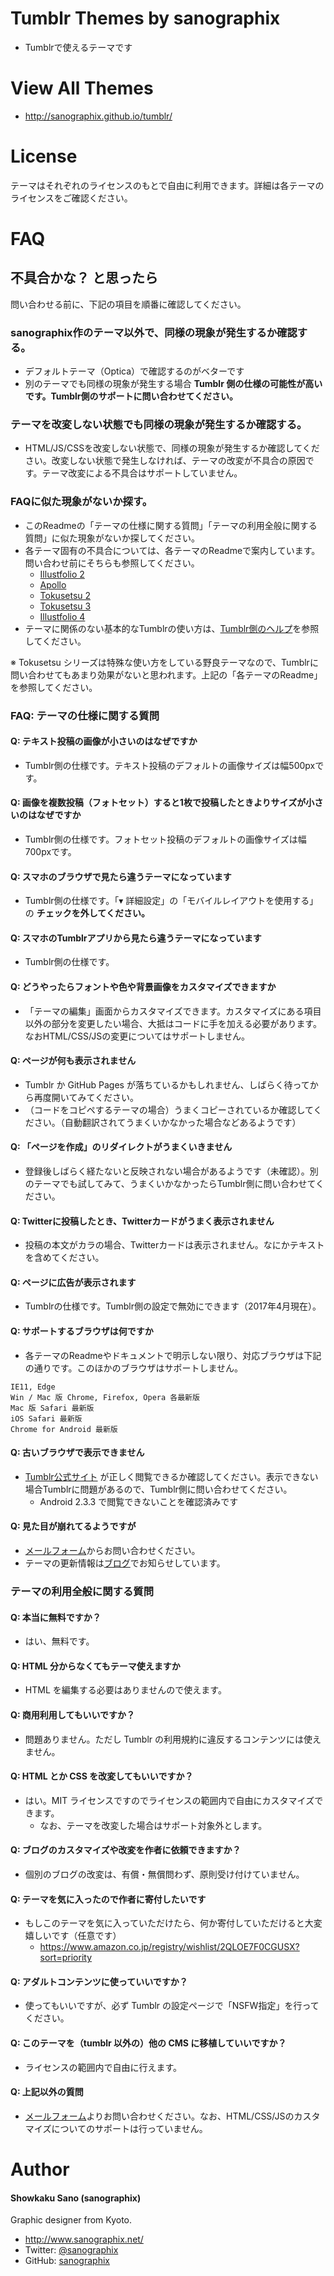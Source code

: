 # Tumblr Themes by sanographix

* Tumblrで使えるテーマです

# View All Themes

* <http://sanographix.github.io/tumblr/>

# License

テーマはそれぞれのライセンスのもとで自由に利用できます。詳細は各テーマのライセンスをご確認ください。

# FAQ

## 不具合かな？ と思ったら

問い合わせる前に、下記の項目を順番に確認してください。

### sanographix作のテーマ以外で、同様の現象が発生するか確認する。

- デフォルトテーマ（Optica）で確認するのがベターです
- 別のテーマでも同様の現象が発生する場合 **Tumblr 側の仕様の可能性が高いです。Tumblr側のサポートに問い合わせてください。**

### テーマを改変しない状態でも同様の現象が発生するか確認する。

- HTML/JS/CSSを改変しない状態で、同様の現象が発生するか確認してください。改変しない状態で発生しなければ、テーマの改変が不具合の原因です。テーマ改変による不具合はサポートしていません。

### FAQに似た現象がないか探す。

- このReadmeの「テーマの仕様に関する質問」「テーマの利用全般に関する質問」に似た現象がないか探してください。
- 各テーマ固有の不具合については、各テーマのReadmeで案内しています。問い合わせ前にそちらも参照してください。
     - [Illustfolio 2](https://github.com/sanographix/tumblr/blob/master/illustfolio2/readme.md#困ったときは)
     - [Apollo](https://github.com/sanographix/tumblr/tree/master/apollo#困ったときは)
     - [Tokusetsu 2](https://github.com/sanographix/tumblr/tree/master/tokusetsu2#困ったときは)
     - [Tokusetsu 3](https://sanographix.github.io/tokusetsu3/docs/faq.html)
     - [Illustfolio 4](https://sanographix.github.io/illustfolio4/docs/#faq)    
- テーマに関係のない基本的なTumblrの使い方は、[Tumblr側のヘルプ](https://www.tumblr.com/help)を参照してください。

※ Tokusetsu シリーズは特殊な使い方をしている野良テーマなので、Tumblrに問い合わせてもあまり効果がないと思われます。上記の「各テーマのReadme」を参照してください。

### FAQ: テーマの仕様に関する質問

#### Q: テキスト投稿の画像が小さいのはなぜですか

* Tumblr側の仕様です。テキスト投稿のデフォルトの画像サイズは幅500pxです。

#### Q: 画像を複数投稿（フォトセット）すると1枚で投稿したときよりサイズが小さいのはなぜですか

* Tumblr側の仕様です。フォトセット投稿のデフォルトの画像サイズは幅700pxです。

#### Q: スマホのブラウザで見たら違うテーマになっています

* Tumblr側の仕様です。「▾ 詳細設定」の「モバイルレイアウトを使用する」の **チェックを外してください。**

#### Q: スマホのTumblrアプリから見たら違うテーマになっています

* Tumblr側の仕様です。

#### Q: どうやったらフォントや色や背景画像をカスタマイズできますか

* 「テーマの編集」画面からカスタマイズできます。カスタマイズにある項目以外の部分を変更したい場合、大抵はコードに手を加える必要があります。なおHTML/CSS/JSの変更についてはサポートしません。

#### Q: ページが何も表示されません

* Tumblr か GitHub Pages が落ちているかもしれません、しばらく待ってから再度開いてみてください。
* （コードをコピペするテーマの場合）うまくコピーされているか確認してください。（自動翻訳されてうまくいかなかった場合などあるようです）

#### Q: 「ページを作成」のリダイレクトがうまくいきません

* 登録後しばらく経たないと反映されない場合があるようです（未確認）。別のテーマでも試してみて、うまくいかなかったらTumblr側に問い合わせてください。

#### Q: Twitterに投稿したとき、Twitterカードがうまく表示されません

* 投稿の本文がカラの場合、Twitterカードは表示されません。なにかテキストを含めてください。

#### Q: ページに広告が表示されます

* Tumblrの仕様です。Tumblr側の設定で無効にできます（2017年4月現在）。

#### Q: サポートするブラウザは何ですか

* 各テーマのReadmeやドキュメントで明示しない限り、対応ブラウザは下記の通りです。このほかのブラウザはサポートしません。

```
IE11, Edge
Win / Mac 版 Chrome, Firefox, Opera 各最新版
Mac 版 Safari 最新版
iOS Safari 最新版
Chrome for Android 最新版
```

#### Q: 古いブラウザで表示できません

* [Tumblr公式サイト](https://www.tumblr.com/) が正しく閲覧できるか確認してください。表示できない場合Tumblrに問題があるので、Tumblr側に問い合わせてください。
    * Android 2.3.3 で閲覧できないことを確認済みです

#### Q: 見た目が崩れてるようですが

* [メールフォーム](http://www.sanographix.net/contact/)からお問い合わせください。
* テーマの更新情報は[ブログ](http://memo.sanographix.net/)でお知らせしています。

### テーマの利用全般に関する質問

#### Q: 本当に無料ですか？

* はい、無料です。

#### Q: HTML 分からなくてもテーマ使えますか

* HTML を編集する必要はありませんので使えます。

#### Q: 商用利用してもいいですか？

* 問題ありません。ただし Tumblr の利用規約に違反するコンテンツには使えません。

#### Q: HTML とか CSS を改変してもいいですか？

* はい。MIT ライセンスですのでライセンスの範囲内で自由にカスタマイズできます。
    * なお、テーマを改変した場合はサポート対象外とします。

#### Q: ブログのカスタマイズや改変を作者に依頼できますか？

* 個別のブログの改変は、有償・無償問わず、原則受け付けていません。

#### Q: テーマを気に入ったので作者に寄付したいです

* もしこのテーマを気に入っていただけたら、何か寄付していただけると大変嬉しいです（任意です）
    * <https://www.amazon.co.jp/registry/wishlist/2QLOE7F0CGUSX?sort=priority>

#### Q: アダルトコンテンツに使っていいですか？
* 使ってもいいですが、必ず Tumblr の設定ページで「NSFW指定」を行ってください。

#### Q: このテーマを（tumblr 以外の）他の CMS に移植していいですか？
* ライセンスの範囲内で自由に行えます。

#### Q: 上記以外の質問

* [メールフォーム](http://www.sanographix.net/contact/)よりお問い合わせください。なお、HTML/CSS/JSのカスタマイズについてのサポートは行っていません。

# Author

#### Showkaku Sano (sanographix)

Graphic designer from Kyoto.

* <http://www.sanographix.net/>
* Twitter: [@sanographix](https://twitter.com/sanographix)
* GitHub: [sanographix](https://github.com/sanographix)
